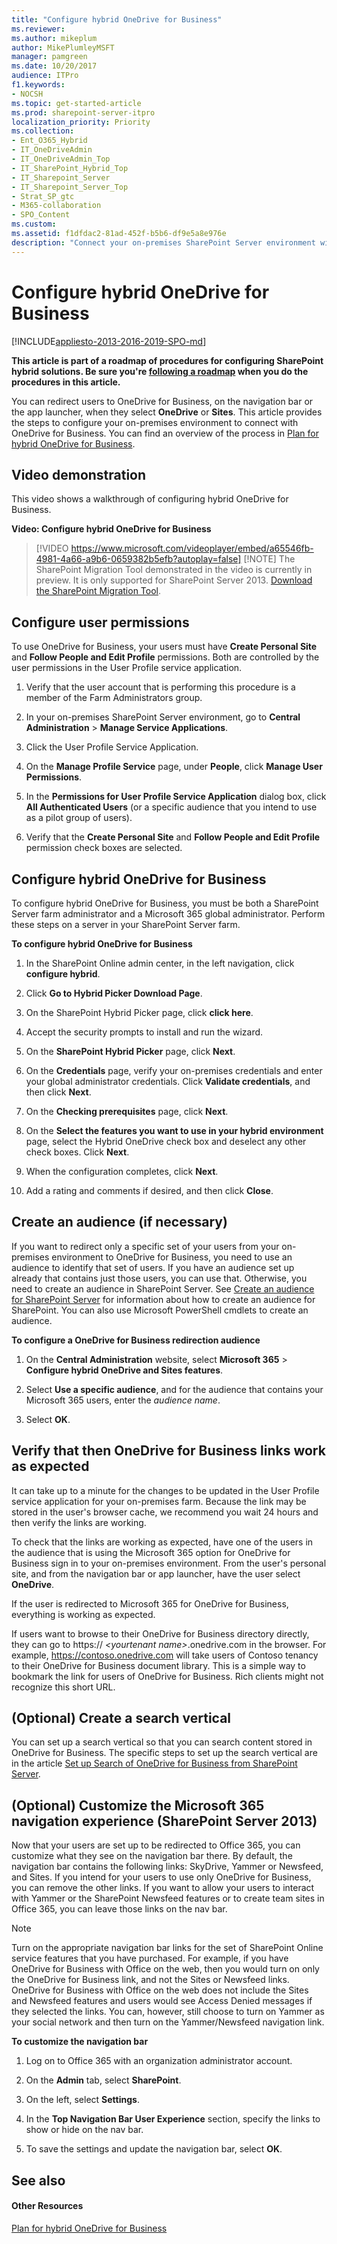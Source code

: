 ```yaml
---
title: "Configure hybrid OneDrive for Business"
ms.reviewer: 
ms.author: mikeplum
author: MikePlumleyMSFT
manager: pamgreen
ms.date: 10/20/2017
audience: ITPro
f1.keywords:
- NOCSH
ms.topic: get-started-article
ms.prod: sharepoint-server-itpro
localization_priority: Priority
ms.collection:
- Ent_O365_Hybrid
- IT_OneDriveAdmin
- IT_OneDriveAdmin_Top
- IT_SharePoint_Hybrid_Top
- IT_Sharepoint_Server
- IT_Sharepoint_Server_Top
- Strat_SP_gtc
- M365-collaboration
- SPO_Content
ms.custom: 
ms.assetid: f1dfdac2-81ad-452f-b5b6-df9e5a8e976e
description: "Connect your on-premises SharePoint Server environment with OneDrive for Business."
---
```


# Configure hybrid OneDrive for Business

[!INCLUDE[appliesto-2013-2016-2019-SPO-md](../includes/appliesto-2013-2016-2019-SPO-md.md)]
  
 **This article is part of a roadmap of procedures for configuring SharePoint hybrid solutions. Be sure you're [following a roadmap](configuration-roadmaps.md) when you do the procedures in this article.**
  
You can redirect users to OneDrive for Business, on the navigation bar or the app launcher, when they select **OneDrive** or **Sites**. This article provides the steps to configure your on-premises environment to connect with OneDrive for Business. You can find an overview of the process in [Plan for hybrid OneDrive for Business](/sharepoint/hybrid/plan-hybrid-onedrive-for-business).
  
## Video demonstration

This video shows a walkthrough of configuring hybrid OneDrive for Business.
  
**Video: Configure hybrid OneDrive for Business**

> [!VIDEO https://www.microsoft.com/videoplayer/embed/a65546fb-4981-4a66-a9b6-0659382b5efb?autoplay=false]
> [!NOTE]
> The SharePoint Migration Tool demonstrated in the video is currently in preview. It is only supported for SharePoint Server 2013. [Download the SharePoint Migration Tool](https://spmtreleasescus.blob.core.windows.net/install/default.htm).
  
## Configure user permissions

To use OneDrive for Business, your users must have **Create Personal Site** and **Follow People and Edit Profile** permissions. Both are controlled by the user permissions in the User Profile service application. 
  
1. Verify that the user account that is performing this procedure is a member of the Farm Administrators group.
    
2. In your on-premises SharePoint Server environment, go to **Central Administration** > **Manage Service Applications**.
    
3. Click the User Profile Service Application.
    
4. On the **Manage Profile Service** page, under **People**, click **Manage User Permissions**.
    
5. In the **Permissions for User Profile Service Application** dialog box, click **All Authenticated Users** (or a specific audience that you intend to use as a pilot group of users). 
    
6. Verify that the **Create Personal Site** and **Follow People and Edit Profile** permission check boxes are selected. 
    
## Configure hybrid OneDrive for Business
<a name="Configure"> </a>

To configure hybrid OneDrive for Business, you must be both a SharePoint Server farm administrator and a Microsoft 365 global administrator. Perform these steps on a server in your SharePoint Server farm.
  
 **To configure hybrid OneDrive for Business**
  
1. In the SharePoint Online admin center, in the left navigation, click **configure hybrid**.
    
2. Click **Go to Hybrid Picker Download Page**.
    
3. On the SharePoint Hybrid Picker page, click **click here**.
    
4. Accept the security prompts to install and run the wizard.
    
5. On the **SharePoint Hybrid Picker** page, click **Next**.
    
6. On the **Credentials** page, verify your on-premises credentials and enter your global administrator credentials. Click **Validate credentials**, and then click **Next**.
    
7. On the **Checking prerequisites** page, click **Next**.
    
8. On the **Select the features you want to use in your hybrid environment** page, select the Hybrid OneDrive check box and deselect any other check boxes. Click **Next**.
    
9. When the configuration completes, click **Next**.
    
10. Add a rating and comments if desired, and then click **Close**.
    
## Create an audience (if necessary)
<a name="CreateAudience"> </a>

If you want to redirect only a specific set of your users from your on-premises environment to OneDrive for Business, you need to use an audience to identify that set of users. If you have an audience set up already that contains just those users, you can use that. Otherwise, you need to create an audience in SharePoint Server. See [Create an audience for SharePoint Server](../administration/create-an-audience-for-sharepoint-server.md) for information about how to create an audience for SharePoint. You can also use Microsoft PowerShell cmdlets to create an audience. 
  
 **To configure a OneDrive for Business redirection audience**
  
1. On the **Central Administration** website, select **Microsoft 365** > **Configure hybrid OneDrive and Sites features**.
    
2. Select **Use a specific audience**, and for the audience that contains your Microsoft 365 users, enter the  *audience name*. 
    
3. Select **OK**.
    
## Verify that then OneDrive for Business links work as expected
<a name="Verify"> </a>

It can take up to a minute for the changes to be updated in the User Profile service application for your on-premises farm. Because the link may be stored in the user's browser cache, we recommend you wait 24 hours and then verify the links are working.
  
To check that the links are working as expected, have one of the users in the audience that is using the Microsoft 365 option for OneDrive for Business sign in to your on-premises environment. From the user's personal site, and from the navigation bar or app launcher, have the user select **OneDrive**. 
  
If the user is redirected to Microsoft 365 for OneDrive for Business, everything is working as expected.
  
If users want to browse to their OneDrive for Business directory directly, they can go to https:// _\<yourtenant name\>_.onedrive.com in the browser. For example, https://contoso.onedrive.com will take users of Contoso tenancy to their OneDrive for Business document library. This is a simple way to bookmark the link for users of OneDrive for Business. Rich clients might not recognize this short URL.
  
## (Optional) Create a search vertical
<a name="Verify"> </a>

You can set up a search vertical so that you can search content stored in OneDrive for Business. The specific steps to set up the search vertical are in the article [Set up Search of OneDrive for Business from SharePoint Server](set-up-search-of-onedrive-for-business-from-sharepoint-server.md).
  
## (Optional) Customize the Microsoft 365 navigation experience (SharePoint Server 2013)
<a name="CustomNav"> </a>

Now that your users are set up to be redirected to Office 365, you can customize what they see on the navigation bar there. By default, the navigation bar contains the following links: SkyDrive, Yammer or Newsfeed, and Sites. If you intend for your users to use only OneDrive for Business, you can remove the other links. If you want to allow your users to interact with Yammer or the SharePoint Newsfeed features or to create team sites in Office 365, you can leave those links on the nav bar.
  
> [!NOTE]
> Turn on the appropriate navigation bar links for the set of SharePoint Online service features that you have purchased. For example, if you have OneDrive for Business with Office on the web, then you would turn on only the OneDrive for Business link, and not the Sites or Newsfeed links. OneDrive for Business with Office on the web does not include the Sites and Newsfeed features and users would see Access Denied messages if they selected the links. You can, however, still choose to turn on Yammer as your social network and then turn on the Yammer/Newsfeed navigation link. 
  
 **To customize the navigation bar**
  
1. Log on to Office 365 with an organization administrator account.
    
2. On the **Admin** tab, select **SharePoint**.
    
3. On the left, select **Settings**. 
    
4. In the **Top Navigation Bar User Experience** section, specify the links to show or hide on the nav bar. 
    
5. To save the settings and update the navigation bar, select **OK**. 
    
## See also
<a name="CustomNav"> </a>

#### Other Resources

[Plan for hybrid OneDrive for Business](/sharepoint/hybrid/plan-hybrid-onedrive-for-business)

